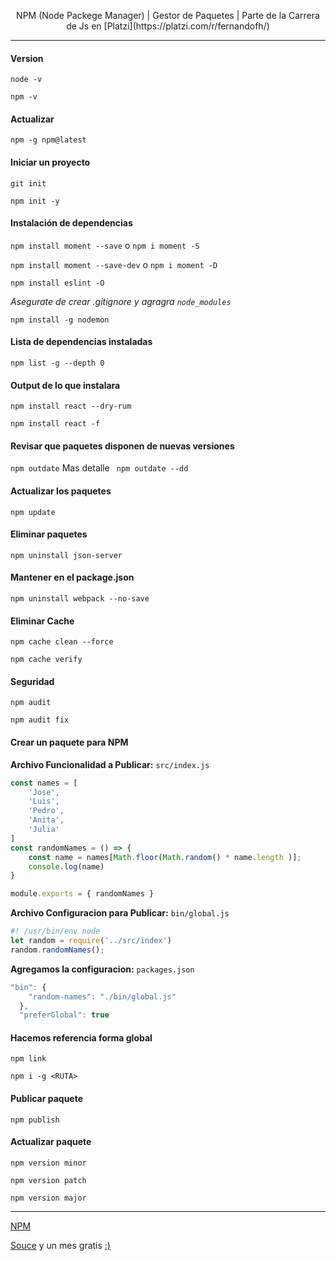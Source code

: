 
<p align="center"> NPM (Node Packege Manager) | Gestor de Paquetes | Parte de la Carrera de Js en [Platzi](https://platzi.com/r/fernandofh/)
</p>

-------

#### Version 
``node -v ``

``npm -v ``

#### Actualizar 
``npm -g npm@latest``

#### Iniciar un proyecto
``git init ``

``npm init -y ``

#### Instalación de dependencias
``npm install moment --save`` o ``npm i moment -S``

``npm install moment --save-dev`` o ``npm i moment -D``

``npm install eslint -O``

*Asegurate de crear .gitignore y agragra ``node_modules``*

``npm install -g nodemon``

#### Lista de dependencias instaladas 
``npm list -g --depth 0 `` 

#### Output de lo que instalara
``npm install react --dry-rum``

``npm install react -f``

#### Revisar que paquetes disponen de nuevas versiones
``npm outdate`` Mas detalle `` npm outdate --dd`` 

#### Actualizar los paquetes 
``npm update``

#### Eliminar paquetes
``npm uninstall json-server``

#### Mantener en el package.json
``npm uninstall webpack --no-save``

#### Eliminar Cache 
``npm cache clean --force ``

``npm cache verify ``

#### Seguridad
``npm audit``

``npm audit fix``

#### Crear un paquete para NPM
**Archivo Funcionalidad a Publicar:** ``src/index.js``

```javascript
const names = [
    'Jose',
    'Luis',
    'Pedro',
    'Anita',
    'Julia'
]
const randomNames = () => {
    const name = names[Math.floor(Math.random() * name.length )];
    console.log(name)
}

module.exports = { randomNames }
```

**Archivo Configuracion para Publicar:** ``bin/global.js``
```javascript
#! /usr/bin/env node
let random = require('../src/index')
random.randomNames();
```

**Agregamos la configuracion:** ``packages.json``
```javascript
"bin": {
    "random-names": "./bin/global.js"
  },
  "preferGlobal": true
```

#### Hacemos referencia forma global
``npm link``

``npm i -g <RUTA>``

#### Publicar paquete
`` npm publish ``

#### Actualizar paquete
``npm version minor``

``npm version patch``

``npm version major``

-------
[NPM](https://www.npmjs.com)

[Souce](https://platzi.com/clases/npm/) y un mes gratis [:)](https://platzi.com/r/fernandofh/)
